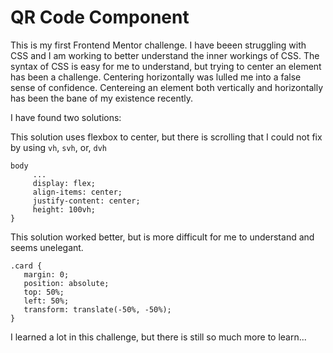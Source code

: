 # QR Code Component

This is my first Frontend Mentor challenge. I have beeen struggling with CSS and I am working to better understand the inner workings of CSS. The syntax of CSS is easy for me to understand, but trying to center an element has been a challenge. Centering horizontally was lulled me into a false sense of confidence. Centereing an element both vertically and horizontally has been the bane of my existence recently.

I have found two solutions:

This solution uses flexbox to center, but there is scrolling that I could not fix by using `vh`, `svh`, or, `dvh`  
```
body
     ...  
     display: flex;  
     align-items: center;  
     justify-content: center;  
     height: 100vh;  
}
```

This solution worked better, but is more difficult for me to understand and seems unelegant.
```
.card {  
   margin: 0;  
   position: absolute;  
   top: 50%;  
   left: 50%;  
   transform: translate(-50%, -50%);  
}
```

I learned a lot in this challenge, but there is still so much more to learn...


